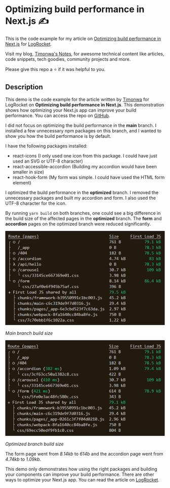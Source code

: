 # Optimizing build performance in Next.js :writing_hand:

This is the code example for my article on [Optimizing build performance in Next.js](https://blog.logrocket.com) for [LogRocket](https://blog.logrocket.com).

Visit my blog, [Timonwa's Notes](https://blog.timonwa.com), for awesome technical content like articles, code snippets, tech goodies, community projects and more.

Please give this repo a ⭐ if it was helpful to you.

## Description

This demo is the code example for the article written by [Timonwa](https://blog.timonwa.co) for LogRocket on **Optimizing build performance in Next.js**. This demonstration shows how optimizing your Next.js app can improve your build performance. You can access the repo on [GitHub](https://github.com/Timonwa/optimising-nextjs-performance).

I did not focus on optimizing the build performance in the **main** branch. I installed a few unnecessary npm packages on this branch, and I wanted to show you how the build performance is by default.

I have the following packages installed:

- react-icons (I only used one icon from this package. I could have just used an SVG or UTF-8 character)
- react-accessible-accordion (Building my accordion would have been smaller in size)
- react-hook-form (My form was simple. I could have used the HTML form element)

I optimized the build performance in the **optimized** branch. I removed the unnecessary packages and built my accordion and form. I also used the UTF-8 character for the icon.


By running `yarn build` on both branches, one could see a big difference in the build size of the affected pages in the **optimized** branch. The **form** and **accordion** pages on the optimized branch were reduced significantly.

![Main branch build size](./public/images/main-branch.png)

_Main branch build size_

![Optimized branch build size](./public/images/optimized-branch.png)

_Optimized branch build size_

The form page went from _8.14kb_ to _614b_ and the accordion page went from _4.74kb_ to _1.09kb_.

This demo only demonstrates how using the right packages and building your components can improve your build performance. There are other ways to optimize your Next.js app. You can read the article on [LogRocket](https://blog.logrocket.com).

